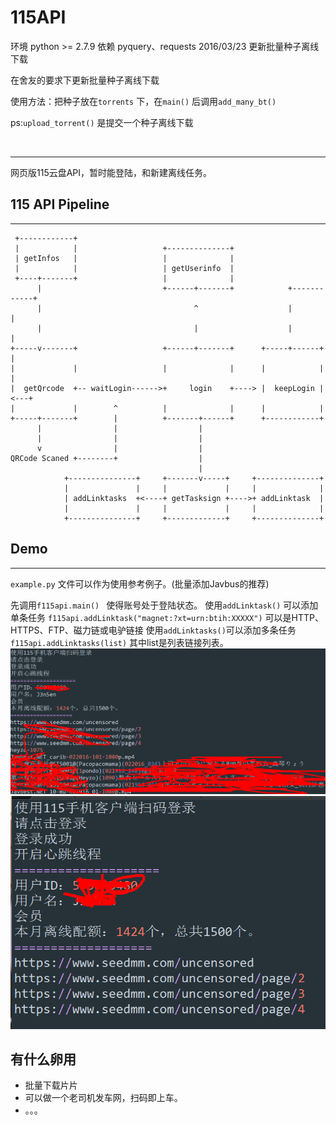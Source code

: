 # 115API

环境 python >= 2.7.9 依赖 pyquery、requests
2016/03/23 更新批量种子离线下载

在舍友的要求下更新批量种子离线下载

使用方法：把种子放在`torrents` 下，在`main()` 后调用`add_many_bt()` 

ps:`upload_torrent()` 是提交一个种子离线下载

​	

---

网页版115云盘API，暂时能登陆，和新建离线任务。



## 115 API Pipeline

---

```
 +------------+
 |            |                   +--------------+
 | getInfos   |                   |              |
 |            |                   | getUserinfo  |
 +----+-------+                   |              |
      |                           +------+-------+            +------------+
      |                                  ^                    |            |
      |                                  |                    |            |
+-----v-------+                   +------+-------+      +-----+------+     |
|             |                   |              |      |            |     |
|  getQrcode  +-- waitLogin------>+     login    +----> |  keepLogin | <---+
|             |        ^          |              |      |            |
+-----+-------+        |          +-------+------+      +------------+
      |                |                  |
      |                |                  |
      v                |                  |
QRCode Scaned +--------+                  |
                                          |
            +---------------+     +-------v-----+     +--------------+
            |               |     |             |     |              |
            | addLinktasks  +<----+ getTasksign +---->+ addLinktask  |
            |               |     |             |     |              |
            +---------------+     +-------------+     +--------------+
```

## Demo

---

`example.py` 文件可以作为使用参考例子。(批量添加Javbus的推荐)

先调用`f115api.main() ` 使得账号处于登陆状态。
使用`addLinktask()` 可以添加单条任务
    `f115api.addLinktask("magnet:?xt=urn:btih:XXXXX")`
    可以是HTTP、HTTPS、FTP、磁力链或电驴链接
使用`addLinktasks()`可以添加多条任务
    `f115api.addLinktasks(list)`
    其中list是列表链接列表。
![2](screenshot/2.png)
![1](screenshot/1.png)

## 有什么卵用
-   批量下载片片
-   可以做一个老司机发车网，扫码即上车。
-   。。。
